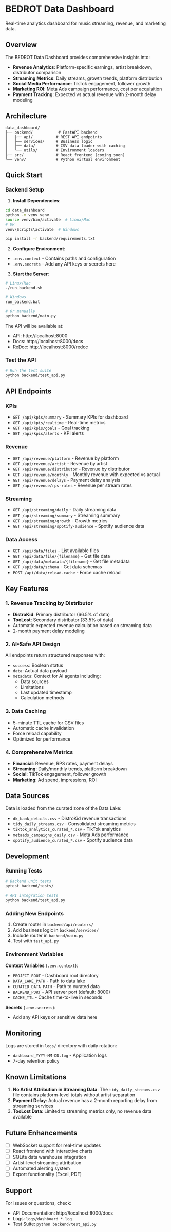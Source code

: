 # BEDROT Data Dashboard

Real-time analytics dashboard for music streaming, revenue, and marketing data.

## Overview

The BEDROT Data Dashboard provides comprehensive insights into:
- **Revenue Analytics**: Platform-specific earnings, artist breakdown, distributor comparison
- **Streaming Metrics**: Daily streams, growth trends, platform distribution
- **Social Media Performance**: TikTok engagement, follower growth
- **Marketing ROI**: Meta Ads campaign performance, cost per acquisition
- **Payment Tracking**: Expected vs actual revenue with 2-month delay modeling

## Architecture

```
data_dashboard/
├── backend/           # FastAPI backend
│   ├── api/          # REST API endpoints
│   ├── services/     # Business logic
│   ├── data/         # CSV data loader with caching
│   └── utils/        # Environment loaders
├── src/              # React frontend (coming soon)
└── venv/             # Python virtual environment
```

## Quick Start

### Backend Setup

1. **Install Dependencies**:
```bash
cd data_dashboard
python -m venv venv
source venv/bin/activate  # Linux/Mac
# OR
venv\Scripts\activate  # Windows

pip install -r backend/requirements.txt
```

2. **Configure Environment**:
- `.env.context` - Contains paths and configuration
- `.env.secrets` - Add any API keys or secrets here

3. **Start the Server**:
```bash
# Linux/Mac
./run_backend.sh

# Windows
run_backend.bat

# Or manually
python backend/main.py
```

The API will be available at:
- API: http://localhost:8000
- Docs: http://localhost:8000/docs
- ReDoc: http://localhost:8000/redoc

### Test the API

```bash
# Run the test suite
python backend/test_api.py
```

## API Endpoints

### KPIs
- `GET /api/kpis/summary` - Summary KPIs for dashboard
- `GET /api/kpis/realtime` - Real-time metrics
- `GET /api/kpis/goals` - Goal tracking
- `GET /api/kpis/alerts` - KPI alerts

### Revenue
- `GET /api/revenue/platform` - Revenue by platform
- `GET /api/revenue/artist` - Revenue by artist
- `GET /api/revenue/distributor` - Revenue by distributor
- `GET /api/revenue/monthly` - Monthly revenue with expected vs actual
- `GET /api/revenue/delays` - Payment delay analysis
- `GET /api/revenue/rps-rates` - Revenue per stream rates

### Streaming
- `GET /api/streaming/daily` - Daily streaming data
- `GET /api/streaming/summary` - Streaming summary
- `GET /api/streaming/growth` - Growth metrics
- `GET /api/streaming/spotify-audience` - Spotify audience data

### Data Access
- `GET /api/data/files` - List available files
- `GET /api/data/file/{filename}` - Get file data
- `GET /api/data/metadata/{filename}` - Get file metadata
- `GET /api/data/schema` - Get data schemas
- `POST /api/data/reload-cache` - Force cache reload

## Key Features

### 1. Revenue Tracking by Distributor
- **DistroKid**: Primary distributor (66.5% of data)
- **TooLost**: Secondary distributor (33.5% of data)
- Automatic expected revenue calculation based on streaming data
- 2-month payment delay modeling

### 2. AI-Safe API Design
All endpoints return structured responses with:
- `success`: Boolean status
- `data`: Actual data payload
- `metadata`: Context for AI agents including:
  - Data sources
  - Limitations
  - Last updated timestamp
  - Calculation methods

### 3. Data Caching
- 5-minute TTL cache for CSV files
- Automatic cache invalidation
- Force reload capability
- Optimized for performance

### 4. Comprehensive Metrics
- **Financial**: Revenue, RPS rates, payment delays
- **Streaming**: Daily/monthly trends, platform breakdown
- **Social**: TikTok engagement, follower growth
- **Marketing**: Ad spend, impressions, ROI

## Data Sources

Data is loaded from the curated zone of the Data Lake:
- `dk_bank_details.csv` - DistroKid revenue transactions
- `tidy_daily_streams.csv` - Consolidated streaming metrics
- `tiktok_analytics_curated_*.csv` - TikTok analytics
- `metaads_campaigns_daily.csv` - Meta Ads performance
- `spotify_audience_curated_*.csv` - Spotify audience data

## Development

### Running Tests
```bash
# Backend unit tests
pytest backend/tests/

# API integration tests
python backend/test_api.py
```

### Adding New Endpoints
1. Create router in `backend/api/routers/`
2. Add business logic in `backend/services/`
3. Include router in `backend/main.py`
4. Test with `test_api.py`

### Environment Variables

**Context Variables** (`.env.context`):
- `PROJECT_ROOT` - Dashboard root directory
- `DATA_LAKE_PATH` - Path to data lake
- `CURATED_DATA_PATH` - Path to curated data
- `BACKEND_PORT` - API server port (default: 8000)
- `CACHE_TTL` - Cache time-to-live in seconds

**Secrets** (`.env.secrets`):
- Add any API keys or sensitive data here

## Monitoring

Logs are stored in `logs/` directory with daily rotation:
- `dashboard_YYYY-MM-DD.log` - Application logs
- 7-day retention policy

## Known Limitations

1. **No Artist Attribution in Streaming Data**: The `tidy_daily_streams.csv` file contains platform-level totals without artist separation
2. **Payment Delay**: Actual revenue has a 2-month reporting delay from streaming services
3. **TooLost Data**: Limited to streaming metrics only, no revenue data available

## Future Enhancements

- [ ] WebSocket support for real-time updates
- [ ] React frontend with interactive charts
- [ ] SQLite data warehouse integration
- [ ] Artist-level streaming attribution
- [ ] Automated alerting system
- [ ] Export functionality (Excel, PDF)

## Support

For issues or questions, check:
- API Documentation: http://localhost:8000/docs
- Logs: `logs/dashboard_*.log`
- Test Suite: `python backend/test_api.py`